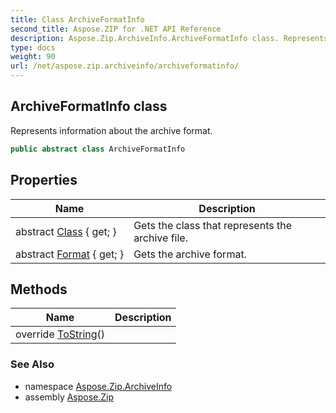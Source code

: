 ```yaml
---
title: Class ArchiveFormatInfo
second_title: Aspose.ZIP for .NET API Reference
description: Aspose.Zip.ArchiveInfo.ArchiveFormatInfo class. Represents information about the archive format
type: docs
weight: 90
url: /net/aspose.zip.archiveinfo/archiveformatinfo/
---
```

## ArchiveFormatInfo class

Represents information about the archive format.

```csharp
public abstract class ArchiveFormatInfo
```

## Properties

| Name | Description |
| --- | --- |
| abstract [Class](../../aspose.zip.archiveinfo/archiveformatinfo/class/) { get; } | Gets the class that represents the archive file. |
| abstract [Format](../../aspose.zip.archiveinfo/archiveformatinfo/format/) { get; } | Gets the archive format. |

## Methods

| Name | Description |
| --- | --- |
| override [ToString](../../aspose.zip.archiveinfo/archiveformatinfo/tostring/)() |  |

### See Also

* namespace [Aspose.Zip.ArchiveInfo](../../aspose.zip.archiveinfo/)
* assembly [Aspose.Zip](../../)


